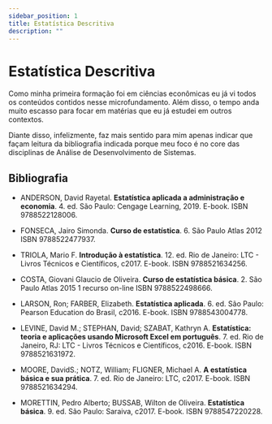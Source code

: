 ```yaml
---
sidebar_position: 1
title: Estatística Descritiva
description: "" 
---
```


# Estatística Descritiva

Como minha primeira formação foi em ciências econômicas eu já vi todos os conteúdos contidos nesse microfundamento. Além disso, o tempo anda muito escasso para focar em matérias que eu já estudei em outros contextos.

Diante disso, infelizmente, faz mais sentido para mim apenas indicar que façam leitura da bibliografia indicada porque meu foco é no core das disciplinas de Análise de Desenvolvimento de Sistemas.

## Bibliografia
- ANDERSON, David Rayetal. **Estatística aplicada a administração e economia**. 4. ed. São Paulo: Cengage Learning, 2019. E-book. ISBN 9788522128006. 

- FONSECA, Jairo Simonda. **Curso de estatística**. 6. São Paulo Atlas 2012 ISBN 9788522477937. 

- TRIOLA, Mario F. **Introdução à estatística**. 12. ed. Rio de Janeiro: LTC - Livros Técnicos e Científicos, c2017. E-book. ISBN 9788521634256.

- COSTA, Giovani Glaucio de Oliveira. **Curso de estatística básica**. 2. São Paulo Atlas 2015 1 recurso on-line ISBN 9788522498666.

- LARSON, Ron; FARBER, Elizabeth. **Estatística aplicada**. 6. ed. São Paulo: Pearson Education do Brasil, c2016. E-book. ISBN 9788543004778.

- LEVINE, David M.; STEPHAN, David; SZABAT, Kathryn A. **Estatística: teoria e aplicações usando Microsoft Excel em português**. 7. ed. Rio de Janeiro, RJ: LTC - Livros Técnicos e Científicos, c2016. E-book. ISBN 9788521631972.

- MOORE, DavidS.; NOTZ, William; FLIGNER, Michael A. **A estatística básica e sua prática**. 7. ed. Rio de Janeiro: LTC, c2017. E-book. ISBN 9788521634294.

- MORETTIN, Pedro Alberto; BUSSAB, Wilton de Oliveira. **Estatística básica**. 9. ed. São Paulo: Saraiva, c2017. E-book. ISBN 9788547220228.